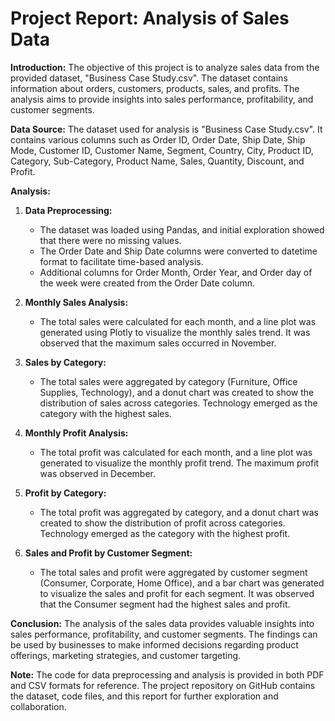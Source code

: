 # Project Report: Analysis of Sales Data

**Introduction:**
The objective of this project is to analyze sales data from the provided dataset, "Business Case Study.csv". The dataset contains information about orders, customers, products, sales, and profits. The analysis aims to provide insights into sales performance, profitability, and customer segments.

**Data Source:**
The dataset used for analysis is "Business Case Study.csv". It contains various columns such as Order ID, Order Date, Ship Date, Ship Mode, Customer ID, Customer Name, Segment, Country, City, Product ID, Category, Sub-Category, Product Name, Sales, Quantity, Discount, and Profit.

**Analysis:**

1. **Data Preprocessing:**
   - The dataset was loaded using Pandas, and initial exploration showed that there were no missing values.
   - The Order Date and Ship Date columns were converted to datetime format to facilitate time-based analysis.
   - Additional columns for Order Month, Order Year, and Order day of the week were created from the Order Date column.

2. **Monthly Sales Analysis:**
   - The total sales were calculated for each month, and a line plot was generated using Plotly to visualize the monthly sales trend. It was observed that the maximum sales occurred in November.

3. **Sales by Category:**
   - The total sales were aggregated by category (Furniture, Office Supplies, Technology), and a donut chart was created to show the distribution of sales across categories. Technology emerged as the category with the highest sales.

4. **Monthly Profit Analysis:**
   - The total profit was calculated for each month, and a line plot was generated to visualize the monthly profit trend. The maximum profit was observed in December.

5. **Profit by Category:**
   - The total profit was aggregated by category, and a donut chart was created to show the distribution of profit across categories. Technology emerged as the category with the highest profit.

6. **Sales and Profit by Customer Segment:**
   - The total sales and profit were aggregated by customer segment (Consumer, Corporate, Home Office), and a bar chart was generated to visualize the sales and profit for each segment. It was observed that the Consumer segment had the highest sales and profit.

**Conclusion:**
The analysis of the sales data provides valuable insights into sales performance, profitability, and customer segments. The findings can be used by businesses to make informed decisions regarding product offerings, marketing strategies, and customer targeting.

**Note:**
The code for data preprocessing and analysis is provided in both PDF and CSV formats for reference. The project repository on GitHub contains the dataset, code files, and this report for further exploration and collaboration.
